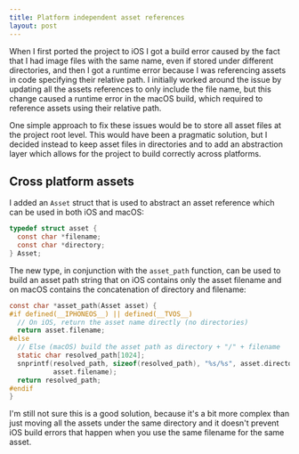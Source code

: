 ```yaml
---
title: Platform independent asset references
layout: post
---
```


When I first ported the project to iOS I got a build error caused by the fact that I had image files with the same name, even if stored under different directories, and then I got a runtime error because I was referencing assets in code specifying their relative path. I initially worked around the issue by updating all the assets references to only include the file name, but this change caused a runtime error in the macOS build, which required to reference assets using their relative path.

One simple approach to fix these issues would be to store all asset files at the project root level. This would have been a pragmatic solution, but I decided instead to keep asset files in directories and to add an abstraction layer which allows for the project to build correctly across platforms.

## Cross platform assets

I added an `Asset` struct that is used to abstract an asset reference which can be used in both iOS and macOS:

```c
typedef struct asset {
  const char *filename;
  const char *directory;
} Asset;
```

The new type, in conjunction with the `asset_path` function, can be used to build an asset path string that on iOS contains only the asset filename and on macOS contains the concatenation of directory and filename:

```c
const char *asset_path(Asset asset) {
#if defined(__IPHONEOS__) || defined(__TVOS__)
  // On iOS, return the asset name directly (no directories)
  return asset.filename;
#else
  // Else (macOS) build the asset path as directory + "/" + filename
  static char resolved_path[1024];
  snprintf(resolved_path, sizeof(resolved_path), "%s/%s", asset.directory,
           asset.filename);
  return resolved_path;
#endif
}
```

I'm still not sure this is a good solution, because it's a bit more complex than just moving all the assets under the same directory and it doesn't prevent iOS build errors that happen when you use the same filename for the same asset.
